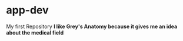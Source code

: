 # app-dev
My first Repository
**I like Grey's Anatomy because it gives me an idea about the medical field**
